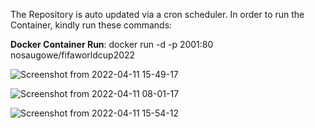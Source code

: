 The Repository is auto updated via a cron scheduler. In order to run the Container, kindly run these commands:

**Docker Container Run**: docker run -d -p 2001:80 nosaugowe/fifaworldcup2022

![Screenshot from 2022-04-11 15-49-17](https://user-images.githubusercontent.com/25004712/162829877-76e6be0f-f71e-47c7-80a2-e3f2c2abef9f.png)

![Screenshot from 2022-04-11 08-01-17](https://user-images.githubusercontent.com/25004712/162830164-c8d31d67-e1a4-46e6-9f1e-fd9a93df31b6.png)

![Screenshot from 2022-04-11 15-54-12](https://user-images.githubusercontent.com/25004712/162830903-74d7965e-e375-4fed-9df1-eb38db30a0ea.png)
